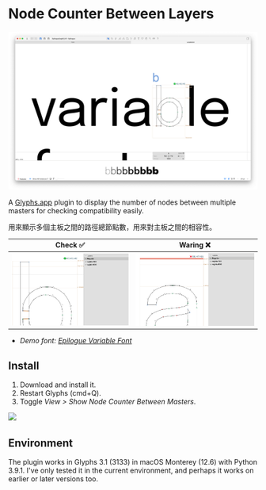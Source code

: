 # Node Counter Between Layers

![](cover.png)


A [Glyphs.app](https://glyphsapp.com/) plugin to display the number of nodes between multiple masters for checking compatibility easily.

用來顯示多個主板之間的路徑總節點數，用來對主板之間的相容性。

|Check ✅|Waring ❌|
|:---:|:---:|
|![](demo1.png)|![](demo2.png)|

- *Demo font: [Epilogue Variable Font](https://github.com/Etcetera-Type-Co/Epilogue)*


## Install

1. Download and install it.
2. Restart Glyphs (cmd+Q).
3. Toggle *View > Show Node Counter Between Masters*.

![](customized.png)

## Environment

The plugin works in Glyphs 3.1 (3133) in macOS Monterey (12.6) with Python 3.9.1. I've only tested it in the current environment, and perhaps it works on earlier or later versions too.
